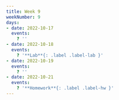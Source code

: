 ```yaml
---
title: Week 9
weekNumber: 9
days:
- date: 2022-10-17
  events:
    ? ''
- date: 2022-10-18
  events:
    ? '**Lab**{: .label .label-lab }'
- date: 2022-10-19
  events:
    ? ''
- date: 2022-10-21
  events:
    ? '**Homework**{: .label .label-hw }'
---
```

